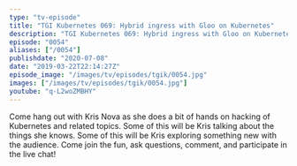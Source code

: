 ```yaml
---
type: "tv-episode"
title: "TGI Kubernetes 069: Hybrid ingress with Gloo on Kubernetes"
description: "TGI Kubernetes 069: Hybrid ingress with Gloo on Kubernetes"
episode: "0054"
aliases: ["/0054"]
publishdate: "2020-07-08"
date: "2019-03-22T22:14:27Z"
episode_image: "/images/tv/episodes/tgik/0054.jpg"
images: ["/images/tv/episodes/tgik/0054.jpg"]
youtube: "q-L2woZMBHY"
---
```


Come hang out with Kris Nova as she does a bit of hands on hacking of Kubernetes and related topics. Some of this will be Kris talking about the things she knows. Some of this will be Kris exploring something new with the audience. Come join the fun, ask questions, comment, and participate in the live chat!
